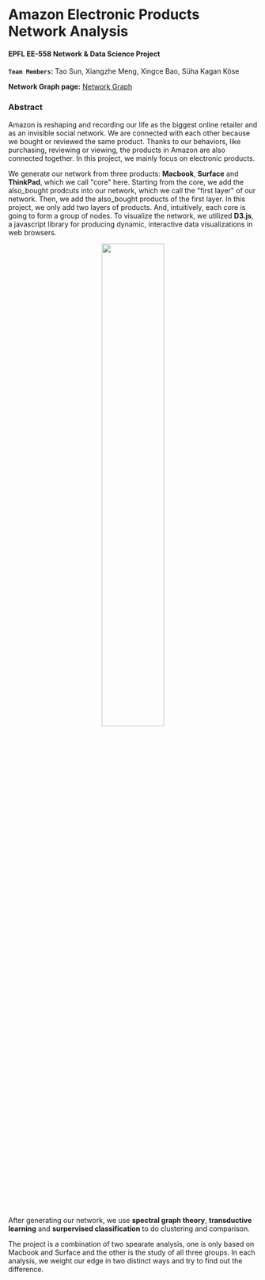 # Amazon Electronic Products Network Analysis

#### EPFL EE-558 Network & Data Science Project

**`Team Members`:** Tao Sun, Xiangzhe Meng, Xingce Bao, Süha Kagan Köse

**Network Graph page:** [Network Graph](https://xiangzhemeng.github.io/ntds/index.html)

### Abstract

Amazon is reshaping and recording our life as the biggest online retailer and as an invisible social network. We are connected with each other because we bought or reviewed the same product. Thanks to our behaviors, like purchasing, reviewing or viewing, the products in Amazon are also connected together. In this project, we mainly focus on electronic products.

We generate our network from three products: **Macbook**, **Surface** and **ThinkPad**, which we call "core" here. Starting from the core, we add the also_bought prodcuts into our network, which we call the "first layer" of our network. Then, we add the also_bought products of the first layer. In this project, we only add two layers of products. And, intuitively, each core is going to form a group of nodes. To visualize the network, we utilized **D3.js**, a javascript library for producing dynamic, interactive data visualizations in web browsers.

<center><img src="/proposal/strcture.png" width="50%" height="50%"></center>

After generating our network, we use **spectral graph theory**, **transductive learning** and **surpervised classification** to do clustering and comparison.

The project is a combination of two spearate analysis, one is only based on Macbook and Surface and the other is the study of all three groups. In each analysis, we weight our edge in two distinct ways and try to find out the difference.
